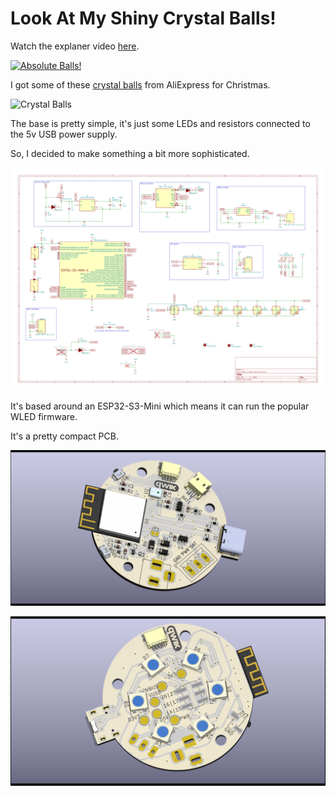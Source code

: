 # Look At My Shiny Crystal Balls!
Watch the explaner video [here](https://www.youtube.com/watch?v=1-Rm0mgg2RI).

[![Absolute Balls!](https://img.youtube.com/vi/1-Rm0mgg2RI/0.jpg)](https://www.youtube.com/watch?v=1-Rm0mgg2RI)

I got some of these [crystal balls](https://s.click.aliexpress.com/e/_DDdvNqJ) from AliExpress for Christmas.

![Crystal Balls](https://ae01.alicdn.com/kf/Se6ddd909f39d40cf9bdf32453d28c092d/6cm-3D-Crystal-Ball-Glass-Planet-LED-Warm-Night-Light-Laser-Engraved-Solar-System-Globe-Universe.jpg_.webp)

The base is pretty simple, it's just some LEDs and resistors connected to the 5v USB power supply.

So, I decided to make something a bit more sophisticated.

![Schematic](images/esp32-crystal-ball.svg)

It's based around an ESP32-S3-Mini which means it can run the popular WLED firmware.

It's a pretty compact PCB.

![PCB Front](images/3d-front.png)

![PCB Back](images/3d-back.png)
